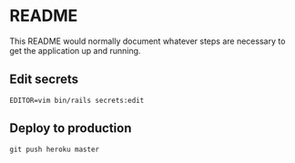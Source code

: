 # README

This README would normally document whatever steps are necessary to get the
application up and running.

## Edit secrets

```
EDITOR=vim bin/rails secrets:edit
```

## Deploy to production
```
git push heroku master
```  